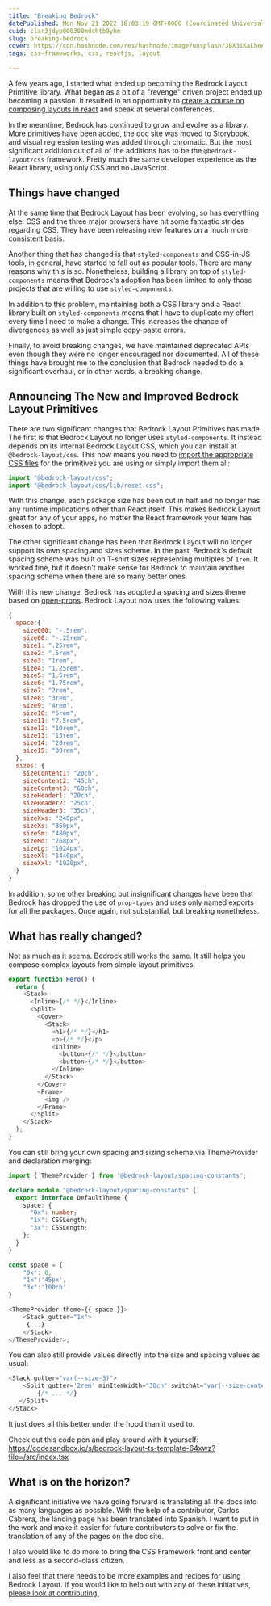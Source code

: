```yaml
---
title: "Breaking Bedrock"
datePublished: Mon Nov 21 2022 18:03:19 GMT+0000 (Coordinated Universal Time)
cuid: clar3jdyp000308mdchtb9yhm
slug: breaking-bedrock
cover: https://cdn.hashnode.com/res/hashnode/image/unsplash/J8X3iKaLheA/upload/v1669012876654/uEVloM62x.jpeg
tags: css-frameworks, css, reactjs, layout

---
```


A few years ago, I started what ended up becoming the Bedrock Layout Primitive library. What began as a bit of a "revenge" driven project ended up becoming a passion. It resulted in an opportunity to [create a course on composing layouts in react](https://www.newline.co/courses/composing-layouts-in-react) and speak at several conferences.  

In the meantime, Bedrock has continued to grow and evolve as a library. More primitives have been added, the doc site was moved to Storybook, and visual regression testing was added through chromatic. But the most significant addition out of all of the additions has to be the `@bedrock-layout/css` framework. Pretty much the same developer experience as the React library, using only CSS and no JavaScript.

## Things have changed

At the same time that Bedrock Layout has been evolving, so has everything else. CSS and the three major browsers have hit some fantastic strides regarding CSS. They have been releasing new features on a much more consistent basis.

Another thing that has changed is that `styled-components` and CSS-in-JS tools, in general, have started to fall out as popular tools. There are many reasons why this is so. Nonetheless, building a library on top of `styled-components` means that Bedrock's adoption has been limited to only those projects that are willing to use `styled-components`.

In addition to this problem, maintaining both a CSS library and a React library built on `styled-components` means that I have to duplicate my effort every time I need to make a change. This increases the chance of divergences as well as just simple copy-paste errors.

Finally, to avoid breaking changes, we have maintained deprecated APIs even though they were no longer encouraged nor documented. All of these things have brought me to the conclusion that Bedrock needed to do a significant overhaul, or in other words, a breaking change.

## Announcing The New and Improved Bedrock Layout Primitives

There are two significant changes that Bedrock Layout Primitives has made. The first is that Bedrock Layout no longer uses `styled-components`. It instead depends on its internal Bedrock Layout CSS, which you can install at `@bedrock-layout/css`. This now means you need to [import the appropriate CSS files](https://www.bedrock-layout.dev/?path=/docs/bedrock-layout-css-a-css-only-version--page) for the primitives you are using or simply import them all:

```javascript
import "@bedrock-layout/css";
import "@bedrock-layout/css/lib/reset.css";
```

With this change, each package size has been cut in half and no longer has any runtime implications other than React itself. This makes Bedrock Layout great for any of your apps, no matter the React framework your team has chosen to adopt.

The other significant change has been that Bedrock Layout will no longer support its own spacing and sizes scheme. In the past, Bedrock's default spacing scheme was built on T-shirt sizes representing multiples of `1rem`. It worked fine, but it doesn't make sense for Bedrock to maintain another spacing scheme when there are so many better ones.  

With this new change, Bedrock has adopted a spacing and sizes theme based on [open-props](https://open-props.style/#sizes). Bedrock Layout now uses the following values:

```javascript
{
  space:{
    size000: "-.5rem",
    size00: "-.25rem",
    size1: ".25rem",
    size2: ".5rem",
    size3: "1rem",
    size4: "1.25rem",
    size5: "1.5rem",
    size6: "1.75rem",
    size7: "2rem",
    size8: "3rem",
    size9: "4rem",
    size10: "5rem",
    size11: "7.5rem",
    size12: "10rem",
    size13: "15rem",
    size14: "20rem",
    size15: "30rem",
  },
  sizes: {
    sizeContent1: "20ch",
    sizeContent2: "45ch",
    sizeContent3: "60ch",
    sizeHeader1: "20ch",
    sizeHeader2: "25ch",
    sizeHeader3: "35ch",
    sizeXxs: "240px",
    sizeXs: "360px",
    sizeSm: "480px",
    sizeMd: "768px",
    sizeLg: "1024px",
    sizeXl: "1440px",
    sizeXxl: "1920px",
  }
}
```

In addition, some other breaking but insignificant changes have been that Bedrock has dropped the use of `prop-types` and uses only named exports for all the packages. Once again, not substantial, but breaking nonetheless.

## What has really changed?

Not as much as it seems. Bedrock still works the same. It still helps you compose complex layouts from simple layout primitives.  

```javascript
export function Hero() {
  return (
    <Stack>
      <Inline>{/* */}</Inline>
      <Split>
        <Cover>
          <Stack>
            <h1>{/* */}</h1>
            <p>{/* */}</p>
            <Inline>
              <button>{/* */}</button>
              <button>{/* */}</button>
            </Inline>
          </Stack>
        </Cover>
        <Frame>
          <img />
        </Frame>
      </Split>
    </Stack>
  );
}
```

You can still bring your own spacing and sizing scheme via ThemeProvider and declaration merging:

```typescript
import { ThemeProvider } from '@bedrock-layout/spacing-constants';

declare module "@bedrock-layout/spacing-constants" {
  export interface DefaultTheme {
    space: {
      "0x": number;
      "1x": CSSLength;
      "3x": CSSLength;
    };
  }
}

const space = {
    "0x": 0,
    "1x":'45px',
    "3x":'100ch'
}

<ThemeProvider theme={{ space }}>
    <Stack gutter="1x">
     {...}
    </Stack>
</ThemeProvider>;
```

You can also still provide values directly into the size and spacing values as usual:

```typescript
<Stack gutter="var(--size-3)">
    <Split gutter='2rem' minItemWidth="30ch" switchAt="var(--size-content-1)">
        {/* ... */}
   </Split>
</Stack>
```
It just does all this better under the hood than it used to.

Check out this code pen and play around with it yourself: https://codesandbox.io/s/bedrock-layout-ts-template-64xwz?file=/src/index.tsx

## What is on the horizon?

A significant initiative we have going forward is translating all the docs into as many languages as possible. With the help of a contributor, Carlos Cabrera, the landing page has been translated into Spanish. I want to put in the work and make it easier for future contributors to solve or fix the translation of any of the pages on the doc site.

I also would like to do more to bring the CSS Framework front and center and less as a second-class citizen.

I also feel that there needs to be more examples and recipes for using Bedrock Layout. If you would like to help out with any of these initiatives, [please look at contributing.](https://www.bedrock-layout.dev/?path=/docs/overview-contributing--page)
